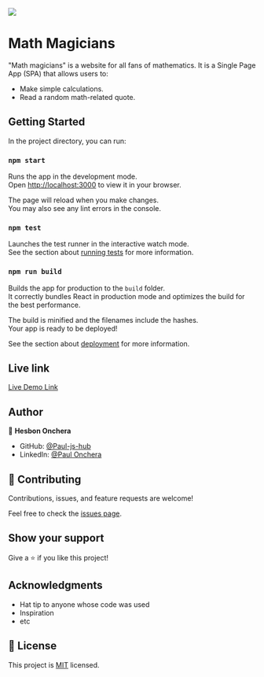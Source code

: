 ![](https://img.shields.io/badge/Microverse-blueviolet)

# Math Magicians

"Math magicians" is a website for all fans of mathematics. It is a Single Page App (SPA) that allows users to:
 - Make simple calculations.
 - Read a random math-related quote.

## Getting Started

In the project directory, you can run:

### `npm start`

Runs the app in the development mode.\
Open [http://localhost:3000](http://localhost:3000) to view it in your browser.

The page will reload when you make changes.\
You may also see any lint errors in the console.

### `npm test`

Launches the test runner in the interactive watch mode.\
See the section about [running tests](https://facebook.github.io/create-react-app/docs/running-tests) for more information.

### `npm run build`

Builds the app for production to the `build` folder.\
It correctly bundles React in production mode and optimizes the build for the best performance.

The build is minified and the filenames include the hashes.\
Your app is ready to be deployed!

See the section about [deployment](https://facebook.github.io/create-react-app/docs/deployment) for more information.

## Live link
[Live Demo Link](https://math-magician-application.herokuapp.com/)


## Author

👤 **Hesbon Onchera**

- GitHub: [@Paul-js-hub](https://github.com/Paul-js-hub/)
- LinkedIn: [@Paul Onchera](https://www.linkedin.com/in/paul-onchera-499a57144/)

## 🤝 Contributing

Contributions, issues, and feature requests are welcome!

Feel free to check the [issues page](../../issues/).

## Show your support

Give a ⭐️ if you like this project!

## Acknowledgments

- Hat tip to anyone whose code was used
- Inspiration
- etc

## 📝 License

This project is [MIT](./MIT.md) licensed.

